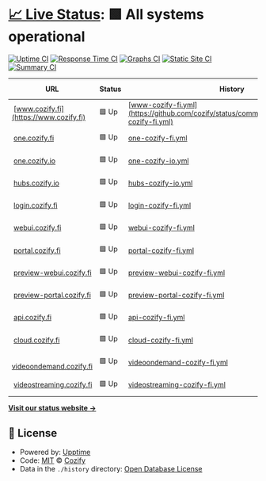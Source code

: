 # [📈 Live Status](https://status.cozify.io): <!--live status--> **🟩 All systems operational**

[![Uptime CI](https://github.com/cozify/status/workflows/Uptime%20CI/badge.svg)](https://github.com/cozify/status/actions?query=workflow%3A%22Uptime+CI%22)
[![Response Time CI](https://github.com/cozify/status/workflows/Response%20Time%20CI/badge.svg)](https://github.com/cozify/status/actions?query=workflow%3A%22Response+Time+CI%22)
[![Graphs CI](https://github.com/cozify/status/workflows/Graphs%20CI/badge.svg)](https://github.com/cozify/status/actions?query=workflow%3A%22Graphs+CI%22)
[![Static Site CI](https://github.com/cozify/status/workflows/Static%20Site%20CI/badge.svg)](https://github.com/cozify/status/actions?query=workflow%3A%22Static+Site+CI%22)
[![Summary CI](https://github.com/cozify/status/workflows/Summary%20CI/badge.svg)](https://github.com/cozify/status/actions?query=workflow%3A%22Summary+CI%22)

<!--start: status pages-->
<!-- This summary is generated by Upptime (https://github.com/upptime/upptime) -->
<!-- Do not edit this manually, your changes will be overwritten -->
<!-- prettier-ignore -->
| URL | Status | History | Response Time | Uptime |
| --- | ------ | ------- | ------------- | ------ |
| <img alt="" src="https://icons.duckduckgo.com/ip3/www.cozify.fi.ico" height="13"> [www.cozify.fi](https://www.cozify.fi) | 🟩 Up | [www-cozify-fi.yml](https://github.com/cozify/status/commits/HEAD/history/www-cozify-fi.yml) | <details><summary><img alt="Response time graph" src="./graphs/www-cozify-fi/response-time-week.png" height="20"> 532ms</summary><br><a href="https://status.cozify.io/history/www-cozify-fi"><img alt="Response time 463" src="https://img.shields.io/endpoint?url=https%3A%2F%2Fraw.githubusercontent.com%2Fcozify%2Fstatus%2FHEAD%2Fapi%2Fwww-cozify-fi%2Fresponse-time.json"></a><br><a href="https://status.cozify.io/history/www-cozify-fi"><img alt="24-hour response time 535" src="https://img.shields.io/endpoint?url=https%3A%2F%2Fraw.githubusercontent.com%2Fcozify%2Fstatus%2FHEAD%2Fapi%2Fwww-cozify-fi%2Fresponse-time-day.json"></a><br><a href="https://status.cozify.io/history/www-cozify-fi"><img alt="7-day response time 532" src="https://img.shields.io/endpoint?url=https%3A%2F%2Fraw.githubusercontent.com%2Fcozify%2Fstatus%2FHEAD%2Fapi%2Fwww-cozify-fi%2Fresponse-time-week.json"></a><br><a href="https://status.cozify.io/history/www-cozify-fi"><img alt="30-day response time 409" src="https://img.shields.io/endpoint?url=https%3A%2F%2Fraw.githubusercontent.com%2Fcozify%2Fstatus%2FHEAD%2Fapi%2Fwww-cozify-fi%2Fresponse-time-month.json"></a><br><a href="https://status.cozify.io/history/www-cozify-fi"><img alt="1-year response time 463" src="https://img.shields.io/endpoint?url=https%3A%2F%2Fraw.githubusercontent.com%2Fcozify%2Fstatus%2FHEAD%2Fapi%2Fwww-cozify-fi%2Fresponse-time-year.json"></a></details> | <details><summary><a href="https://status.cozify.io/history/www-cozify-fi">100.00%</a></summary><a href="https://status.cozify.io/history/www-cozify-fi"><img alt="All-time uptime 100.00%" src="https://img.shields.io/endpoint?url=https%3A%2F%2Fraw.githubusercontent.com%2Fcozify%2Fstatus%2FHEAD%2Fapi%2Fwww-cozify-fi%2Fuptime.json"></a><br><a href="https://status.cozify.io/history/www-cozify-fi"><img alt="24-hour uptime 100.00%" src="https://img.shields.io/endpoint?url=https%3A%2F%2Fraw.githubusercontent.com%2Fcozify%2Fstatus%2FHEAD%2Fapi%2Fwww-cozify-fi%2Fuptime-day.json"></a><br><a href="https://status.cozify.io/history/www-cozify-fi"><img alt="7-day uptime 100.00%" src="https://img.shields.io/endpoint?url=https%3A%2F%2Fraw.githubusercontent.com%2Fcozify%2Fstatus%2FHEAD%2Fapi%2Fwww-cozify-fi%2Fuptime-week.json"></a><br><a href="https://status.cozify.io/history/www-cozify-fi"><img alt="30-day uptime 100.00%" src="https://img.shields.io/endpoint?url=https%3A%2F%2Fraw.githubusercontent.com%2Fcozify%2Fstatus%2FHEAD%2Fapi%2Fwww-cozify-fi%2Fuptime-month.json"></a><br><a href="https://status.cozify.io/history/www-cozify-fi"><img alt="1-year uptime 100.00%" src="https://img.shields.io/endpoint?url=https%3A%2F%2Fraw.githubusercontent.com%2Fcozify%2Fstatus%2FHEAD%2Fapi%2Fwww-cozify-fi%2Fuptime-year.json"></a></details>
| <img alt="" src="https://status.cozify.io/favicon.svg" height="13"> [one.cozify.fi](https://one.cozify.fi/_/health) | 🟩 Up | [one-cozify-fi.yml](https://github.com/cozify/status/commits/HEAD/history/one-cozify-fi.yml) | <details><summary><img alt="Response time graph" src="./graphs/one-cozify-fi/response-time-week.png" height="20"> 807ms</summary><br><a href="https://status.cozify.io/history/one-cozify-fi"><img alt="Response time 814" src="https://img.shields.io/endpoint?url=https%3A%2F%2Fraw.githubusercontent.com%2Fcozify%2Fstatus%2FHEAD%2Fapi%2Fone-cozify-fi%2Fresponse-time.json"></a><br><a href="https://status.cozify.io/history/one-cozify-fi"><img alt="24-hour response time 764" src="https://img.shields.io/endpoint?url=https%3A%2F%2Fraw.githubusercontent.com%2Fcozify%2Fstatus%2FHEAD%2Fapi%2Fone-cozify-fi%2Fresponse-time-day.json"></a><br><a href="https://status.cozify.io/history/one-cozify-fi"><img alt="7-day response time 807" src="https://img.shields.io/endpoint?url=https%3A%2F%2Fraw.githubusercontent.com%2Fcozify%2Fstatus%2FHEAD%2Fapi%2Fone-cozify-fi%2Fresponse-time-week.json"></a><br><a href="https://status.cozify.io/history/one-cozify-fi"><img alt="30-day response time 786" src="https://img.shields.io/endpoint?url=https%3A%2F%2Fraw.githubusercontent.com%2Fcozify%2Fstatus%2FHEAD%2Fapi%2Fone-cozify-fi%2Fresponse-time-month.json"></a><br><a href="https://status.cozify.io/history/one-cozify-fi"><img alt="1-year response time 814" src="https://img.shields.io/endpoint?url=https%3A%2F%2Fraw.githubusercontent.com%2Fcozify%2Fstatus%2FHEAD%2Fapi%2Fone-cozify-fi%2Fresponse-time-year.json"></a></details> | <details><summary><a href="https://status.cozify.io/history/one-cozify-fi">100.00%</a></summary><a href="https://status.cozify.io/history/one-cozify-fi"><img alt="All-time uptime 99.99%" src="https://img.shields.io/endpoint?url=https%3A%2F%2Fraw.githubusercontent.com%2Fcozify%2Fstatus%2FHEAD%2Fapi%2Fone-cozify-fi%2Fuptime.json"></a><br><a href="https://status.cozify.io/history/one-cozify-fi"><img alt="24-hour uptime 100.00%" src="https://img.shields.io/endpoint?url=https%3A%2F%2Fraw.githubusercontent.com%2Fcozify%2Fstatus%2FHEAD%2Fapi%2Fone-cozify-fi%2Fuptime-day.json"></a><br><a href="https://status.cozify.io/history/one-cozify-fi"><img alt="7-day uptime 100.00%" src="https://img.shields.io/endpoint?url=https%3A%2F%2Fraw.githubusercontent.com%2Fcozify%2Fstatus%2FHEAD%2Fapi%2Fone-cozify-fi%2Fuptime-week.json"></a><br><a href="https://status.cozify.io/history/one-cozify-fi"><img alt="30-day uptime 100.00%" src="https://img.shields.io/endpoint?url=https%3A%2F%2Fraw.githubusercontent.com%2Fcozify%2Fstatus%2FHEAD%2Fapi%2Fone-cozify-fi%2Fuptime-month.json"></a><br><a href="https://status.cozify.io/history/one-cozify-fi"><img alt="1-year uptime 99.99%" src="https://img.shields.io/endpoint?url=https%3A%2F%2Fraw.githubusercontent.com%2Fcozify%2Fstatus%2FHEAD%2Fapi%2Fone-cozify-fi%2Fuptime-year.json"></a></details>
| <img alt="" src="https://status.cozify.io/favicon.svg" height="13"> [one.cozify.io](https://one.cozify.io/_/health) | 🟩 Up | [one-cozify-io.yml](https://github.com/cozify/status/commits/HEAD/history/one-cozify-io.yml) | <details><summary><img alt="Response time graph" src="./graphs/one-cozify-io/response-time-week.png" height="20"> 633ms</summary><br><a href="https://status.cozify.io/history/one-cozify-io"><img alt="Response time 527" src="https://img.shields.io/endpoint?url=https%3A%2F%2Fraw.githubusercontent.com%2Fcozify%2Fstatus%2FHEAD%2Fapi%2Fone-cozify-io%2Fresponse-time.json"></a><br><a href="https://status.cozify.io/history/one-cozify-io"><img alt="24-hour response time 679" src="https://img.shields.io/endpoint?url=https%3A%2F%2Fraw.githubusercontent.com%2Fcozify%2Fstatus%2FHEAD%2Fapi%2Fone-cozify-io%2Fresponse-time-day.json"></a><br><a href="https://status.cozify.io/history/one-cozify-io"><img alt="7-day response time 633" src="https://img.shields.io/endpoint?url=https%3A%2F%2Fraw.githubusercontent.com%2Fcozify%2Fstatus%2FHEAD%2Fapi%2Fone-cozify-io%2Fresponse-time-week.json"></a><br><a href="https://status.cozify.io/history/one-cozify-io"><img alt="30-day response time 598" src="https://img.shields.io/endpoint?url=https%3A%2F%2Fraw.githubusercontent.com%2Fcozify%2Fstatus%2FHEAD%2Fapi%2Fone-cozify-io%2Fresponse-time-month.json"></a><br><a href="https://status.cozify.io/history/one-cozify-io"><img alt="1-year response time 527" src="https://img.shields.io/endpoint?url=https%3A%2F%2Fraw.githubusercontent.com%2Fcozify%2Fstatus%2FHEAD%2Fapi%2Fone-cozify-io%2Fresponse-time-year.json"></a></details> | <details><summary><a href="https://status.cozify.io/history/one-cozify-io">100.00%</a></summary><a href="https://status.cozify.io/history/one-cozify-io"><img alt="All-time uptime 100.00%" src="https://img.shields.io/endpoint?url=https%3A%2F%2Fraw.githubusercontent.com%2Fcozify%2Fstatus%2FHEAD%2Fapi%2Fone-cozify-io%2Fuptime.json"></a><br><a href="https://status.cozify.io/history/one-cozify-io"><img alt="24-hour uptime 100.00%" src="https://img.shields.io/endpoint?url=https%3A%2F%2Fraw.githubusercontent.com%2Fcozify%2Fstatus%2FHEAD%2Fapi%2Fone-cozify-io%2Fuptime-day.json"></a><br><a href="https://status.cozify.io/history/one-cozify-io"><img alt="7-day uptime 100.00%" src="https://img.shields.io/endpoint?url=https%3A%2F%2Fraw.githubusercontent.com%2Fcozify%2Fstatus%2FHEAD%2Fapi%2Fone-cozify-io%2Fuptime-week.json"></a><br><a href="https://status.cozify.io/history/one-cozify-io"><img alt="30-day uptime 100.00%" src="https://img.shields.io/endpoint?url=https%3A%2F%2Fraw.githubusercontent.com%2Fcozify%2Fstatus%2FHEAD%2Fapi%2Fone-cozify-io%2Fuptime-month.json"></a><br><a href="https://status.cozify.io/history/one-cozify-io"><img alt="1-year uptime 100.00%" src="https://img.shields.io/endpoint?url=https%3A%2F%2Fraw.githubusercontent.com%2Fcozify%2Fstatus%2FHEAD%2Fapi%2Fone-cozify-io%2Fuptime-year.json"></a></details>
| <img alt="" src="https://status.cozify.io/favicon.svg" height="13"> [hubs.cozify.io](https://hubs.cozify.io/_/health) | 🟩 Up | [hubs-cozify-io.yml](https://github.com/cozify/status/commits/HEAD/history/hubs-cozify-io.yml) | <details><summary><img alt="Response time graph" src="./graphs/hubs-cozify-io/response-time-week.png" height="20"> 534ms</summary><br><a href="https://status.cozify.io/history/hubs-cozify-io"><img alt="Response time 502" src="https://img.shields.io/endpoint?url=https%3A%2F%2Fraw.githubusercontent.com%2Fcozify%2Fstatus%2FHEAD%2Fapi%2Fhubs-cozify-io%2Fresponse-time.json"></a><br><a href="https://status.cozify.io/history/hubs-cozify-io"><img alt="24-hour response time 531" src="https://img.shields.io/endpoint?url=https%3A%2F%2Fraw.githubusercontent.com%2Fcozify%2Fstatus%2FHEAD%2Fapi%2Fhubs-cozify-io%2Fresponse-time-day.json"></a><br><a href="https://status.cozify.io/history/hubs-cozify-io"><img alt="7-day response time 534" src="https://img.shields.io/endpoint?url=https%3A%2F%2Fraw.githubusercontent.com%2Fcozify%2Fstatus%2FHEAD%2Fapi%2Fhubs-cozify-io%2Fresponse-time-week.json"></a><br><a href="https://status.cozify.io/history/hubs-cozify-io"><img alt="30-day response time 549" src="https://img.shields.io/endpoint?url=https%3A%2F%2Fraw.githubusercontent.com%2Fcozify%2Fstatus%2FHEAD%2Fapi%2Fhubs-cozify-io%2Fresponse-time-month.json"></a><br><a href="https://status.cozify.io/history/hubs-cozify-io"><img alt="1-year response time 502" src="https://img.shields.io/endpoint?url=https%3A%2F%2Fraw.githubusercontent.com%2Fcozify%2Fstatus%2FHEAD%2Fapi%2Fhubs-cozify-io%2Fresponse-time-year.json"></a></details> | <details><summary><a href="https://status.cozify.io/history/hubs-cozify-io">100.00%</a></summary><a href="https://status.cozify.io/history/hubs-cozify-io"><img alt="All-time uptime 100.00%" src="https://img.shields.io/endpoint?url=https%3A%2F%2Fraw.githubusercontent.com%2Fcozify%2Fstatus%2FHEAD%2Fapi%2Fhubs-cozify-io%2Fuptime.json"></a><br><a href="https://status.cozify.io/history/hubs-cozify-io"><img alt="24-hour uptime 100.00%" src="https://img.shields.io/endpoint?url=https%3A%2F%2Fraw.githubusercontent.com%2Fcozify%2Fstatus%2FHEAD%2Fapi%2Fhubs-cozify-io%2Fuptime-day.json"></a><br><a href="https://status.cozify.io/history/hubs-cozify-io"><img alt="7-day uptime 100.00%" src="https://img.shields.io/endpoint?url=https%3A%2F%2Fraw.githubusercontent.com%2Fcozify%2Fstatus%2FHEAD%2Fapi%2Fhubs-cozify-io%2Fuptime-week.json"></a><br><a href="https://status.cozify.io/history/hubs-cozify-io"><img alt="30-day uptime 100.00%" src="https://img.shields.io/endpoint?url=https%3A%2F%2Fraw.githubusercontent.com%2Fcozify%2Fstatus%2FHEAD%2Fapi%2Fhubs-cozify-io%2Fuptime-month.json"></a><br><a href="https://status.cozify.io/history/hubs-cozify-io"><img alt="1-year uptime 100.00%" src="https://img.shields.io/endpoint?url=https%3A%2F%2Fraw.githubusercontent.com%2Fcozify%2Fstatus%2FHEAD%2Fapi%2Fhubs-cozify-io%2Fuptime-year.json"></a></details>
| <img alt="" src="https://icons.duckduckgo.com/ip3/login.cozify.fi.ico" height="13"> [login.cozify.fi](https://login.cozify.fi) | 🟩 Up | [login-cozify-fi.yml](https://github.com/cozify/status/commits/HEAD/history/login-cozify-fi.yml) | <details><summary><img alt="Response time graph" src="./graphs/login-cozify-fi/response-time-week.png" height="20"> 646ms</summary><br><a href="https://status.cozify.io/history/login-cozify-fi"><img alt="Response time 536" src="https://img.shields.io/endpoint?url=https%3A%2F%2Fraw.githubusercontent.com%2Fcozify%2Fstatus%2FHEAD%2Fapi%2Flogin-cozify-fi%2Fresponse-time.json"></a><br><a href="https://status.cozify.io/history/login-cozify-fi"><img alt="24-hour response time 709" src="https://img.shields.io/endpoint?url=https%3A%2F%2Fraw.githubusercontent.com%2Fcozify%2Fstatus%2FHEAD%2Fapi%2Flogin-cozify-fi%2Fresponse-time-day.json"></a><br><a href="https://status.cozify.io/history/login-cozify-fi"><img alt="7-day response time 646" src="https://img.shields.io/endpoint?url=https%3A%2F%2Fraw.githubusercontent.com%2Fcozify%2Fstatus%2FHEAD%2Fapi%2Flogin-cozify-fi%2Fresponse-time-week.json"></a><br><a href="https://status.cozify.io/history/login-cozify-fi"><img alt="30-day response time 580" src="https://img.shields.io/endpoint?url=https%3A%2F%2Fraw.githubusercontent.com%2Fcozify%2Fstatus%2FHEAD%2Fapi%2Flogin-cozify-fi%2Fresponse-time-month.json"></a><br><a href="https://status.cozify.io/history/login-cozify-fi"><img alt="1-year response time 536" src="https://img.shields.io/endpoint?url=https%3A%2F%2Fraw.githubusercontent.com%2Fcozify%2Fstatus%2FHEAD%2Fapi%2Flogin-cozify-fi%2Fresponse-time-year.json"></a></details> | <details><summary><a href="https://status.cozify.io/history/login-cozify-fi">100.00%</a></summary><a href="https://status.cozify.io/history/login-cozify-fi"><img alt="All-time uptime 100.00%" src="https://img.shields.io/endpoint?url=https%3A%2F%2Fraw.githubusercontent.com%2Fcozify%2Fstatus%2FHEAD%2Fapi%2Flogin-cozify-fi%2Fuptime.json"></a><br><a href="https://status.cozify.io/history/login-cozify-fi"><img alt="24-hour uptime 100.00%" src="https://img.shields.io/endpoint?url=https%3A%2F%2Fraw.githubusercontent.com%2Fcozify%2Fstatus%2FHEAD%2Fapi%2Flogin-cozify-fi%2Fuptime-day.json"></a><br><a href="https://status.cozify.io/history/login-cozify-fi"><img alt="7-day uptime 100.00%" src="https://img.shields.io/endpoint?url=https%3A%2F%2Fraw.githubusercontent.com%2Fcozify%2Fstatus%2FHEAD%2Fapi%2Flogin-cozify-fi%2Fuptime-week.json"></a><br><a href="https://status.cozify.io/history/login-cozify-fi"><img alt="30-day uptime 100.00%" src="https://img.shields.io/endpoint?url=https%3A%2F%2Fraw.githubusercontent.com%2Fcozify%2Fstatus%2FHEAD%2Fapi%2Flogin-cozify-fi%2Fuptime-month.json"></a><br><a href="https://status.cozify.io/history/login-cozify-fi"><img alt="1-year uptime 100.00%" src="https://img.shields.io/endpoint?url=https%3A%2F%2Fraw.githubusercontent.com%2Fcozify%2Fstatus%2FHEAD%2Fapi%2Flogin-cozify-fi%2Fuptime-year.json"></a></details>
| <img alt="" src="https://icons.duckduckgo.com/ip3/webui.cozify.fi.ico" height="13"> [webui.cozify.fi](https://webui.cozify.fi) | 🟩 Up | [webui-cozify-fi.yml](https://github.com/cozify/status/commits/HEAD/history/webui-cozify-fi.yml) | <details><summary><img alt="Response time graph" src="./graphs/webui-cozify-fi/response-time-week.png" height="20"> 241ms</summary><br><a href="https://status.cozify.io/history/webui-cozify-fi"><img alt="Response time 219" src="https://img.shields.io/endpoint?url=https%3A%2F%2Fraw.githubusercontent.com%2Fcozify%2Fstatus%2FHEAD%2Fapi%2Fwebui-cozify-fi%2Fresponse-time.json"></a><br><a href="https://status.cozify.io/history/webui-cozify-fi"><img alt="24-hour response time 93" src="https://img.shields.io/endpoint?url=https%3A%2F%2Fraw.githubusercontent.com%2Fcozify%2Fstatus%2FHEAD%2Fapi%2Fwebui-cozify-fi%2Fresponse-time-day.json"></a><br><a href="https://status.cozify.io/history/webui-cozify-fi"><img alt="7-day response time 241" src="https://img.shields.io/endpoint?url=https%3A%2F%2Fraw.githubusercontent.com%2Fcozify%2Fstatus%2FHEAD%2Fapi%2Fwebui-cozify-fi%2Fresponse-time-week.json"></a><br><a href="https://status.cozify.io/history/webui-cozify-fi"><img alt="30-day response time 226" src="https://img.shields.io/endpoint?url=https%3A%2F%2Fraw.githubusercontent.com%2Fcozify%2Fstatus%2FHEAD%2Fapi%2Fwebui-cozify-fi%2Fresponse-time-month.json"></a><br><a href="https://status.cozify.io/history/webui-cozify-fi"><img alt="1-year response time 219" src="https://img.shields.io/endpoint?url=https%3A%2F%2Fraw.githubusercontent.com%2Fcozify%2Fstatus%2FHEAD%2Fapi%2Fwebui-cozify-fi%2Fresponse-time-year.json"></a></details> | <details><summary><a href="https://status.cozify.io/history/webui-cozify-fi">100.00%</a></summary><a href="https://status.cozify.io/history/webui-cozify-fi"><img alt="All-time uptime 100.00%" src="https://img.shields.io/endpoint?url=https%3A%2F%2Fraw.githubusercontent.com%2Fcozify%2Fstatus%2FHEAD%2Fapi%2Fwebui-cozify-fi%2Fuptime.json"></a><br><a href="https://status.cozify.io/history/webui-cozify-fi"><img alt="24-hour uptime 100.00%" src="https://img.shields.io/endpoint?url=https%3A%2F%2Fraw.githubusercontent.com%2Fcozify%2Fstatus%2FHEAD%2Fapi%2Fwebui-cozify-fi%2Fuptime-day.json"></a><br><a href="https://status.cozify.io/history/webui-cozify-fi"><img alt="7-day uptime 100.00%" src="https://img.shields.io/endpoint?url=https%3A%2F%2Fraw.githubusercontent.com%2Fcozify%2Fstatus%2FHEAD%2Fapi%2Fwebui-cozify-fi%2Fuptime-week.json"></a><br><a href="https://status.cozify.io/history/webui-cozify-fi"><img alt="30-day uptime 100.00%" src="https://img.shields.io/endpoint?url=https%3A%2F%2Fraw.githubusercontent.com%2Fcozify%2Fstatus%2FHEAD%2Fapi%2Fwebui-cozify-fi%2Fuptime-month.json"></a><br><a href="https://status.cozify.io/history/webui-cozify-fi"><img alt="1-year uptime 100.00%" src="https://img.shields.io/endpoint?url=https%3A%2F%2Fraw.githubusercontent.com%2Fcozify%2Fstatus%2FHEAD%2Fapi%2Fwebui-cozify-fi%2Fuptime-year.json"></a></details>
| <img alt="" src="https://icons.duckduckgo.com/ip3/portal.cozify.fi.ico" height="13"> [portal.cozify.fi](https://portal.cozify.fi) | 🟩 Up | [portal-cozify-fi.yml](https://github.com/cozify/status/commits/HEAD/history/portal-cozify-fi.yml) | <details><summary><img alt="Response time graph" src="./graphs/portal-cozify-fi/response-time-week.png" height="20"> 315ms</summary><br><a href="https://status.cozify.io/history/portal-cozify-fi"><img alt="Response time 214" src="https://img.shields.io/endpoint?url=https%3A%2F%2Fraw.githubusercontent.com%2Fcozify%2Fstatus%2FHEAD%2Fapi%2Fportal-cozify-fi%2Fresponse-time.json"></a><br><a href="https://status.cozify.io/history/portal-cozify-fi"><img alt="24-hour response time 88" src="https://img.shields.io/endpoint?url=https%3A%2F%2Fraw.githubusercontent.com%2Fcozify%2Fstatus%2FHEAD%2Fapi%2Fportal-cozify-fi%2Fresponse-time-day.json"></a><br><a href="https://status.cozify.io/history/portal-cozify-fi"><img alt="7-day response time 315" src="https://img.shields.io/endpoint?url=https%3A%2F%2Fraw.githubusercontent.com%2Fcozify%2Fstatus%2FHEAD%2Fapi%2Fportal-cozify-fi%2Fresponse-time-week.json"></a><br><a href="https://status.cozify.io/history/portal-cozify-fi"><img alt="30-day response time 238" src="https://img.shields.io/endpoint?url=https%3A%2F%2Fraw.githubusercontent.com%2Fcozify%2Fstatus%2FHEAD%2Fapi%2Fportal-cozify-fi%2Fresponse-time-month.json"></a><br><a href="https://status.cozify.io/history/portal-cozify-fi"><img alt="1-year response time 214" src="https://img.shields.io/endpoint?url=https%3A%2F%2Fraw.githubusercontent.com%2Fcozify%2Fstatus%2FHEAD%2Fapi%2Fportal-cozify-fi%2Fresponse-time-year.json"></a></details> | <details><summary><a href="https://status.cozify.io/history/portal-cozify-fi">100.00%</a></summary><a href="https://status.cozify.io/history/portal-cozify-fi"><img alt="All-time uptime 100.00%" src="https://img.shields.io/endpoint?url=https%3A%2F%2Fraw.githubusercontent.com%2Fcozify%2Fstatus%2FHEAD%2Fapi%2Fportal-cozify-fi%2Fuptime.json"></a><br><a href="https://status.cozify.io/history/portal-cozify-fi"><img alt="24-hour uptime 100.00%" src="https://img.shields.io/endpoint?url=https%3A%2F%2Fraw.githubusercontent.com%2Fcozify%2Fstatus%2FHEAD%2Fapi%2Fportal-cozify-fi%2Fuptime-day.json"></a><br><a href="https://status.cozify.io/history/portal-cozify-fi"><img alt="7-day uptime 100.00%" src="https://img.shields.io/endpoint?url=https%3A%2F%2Fraw.githubusercontent.com%2Fcozify%2Fstatus%2FHEAD%2Fapi%2Fportal-cozify-fi%2Fuptime-week.json"></a><br><a href="https://status.cozify.io/history/portal-cozify-fi"><img alt="30-day uptime 100.00%" src="https://img.shields.io/endpoint?url=https%3A%2F%2Fraw.githubusercontent.com%2Fcozify%2Fstatus%2FHEAD%2Fapi%2Fportal-cozify-fi%2Fuptime-month.json"></a><br><a href="https://status.cozify.io/history/portal-cozify-fi"><img alt="1-year uptime 100.00%" src="https://img.shields.io/endpoint?url=https%3A%2F%2Fraw.githubusercontent.com%2Fcozify%2Fstatus%2FHEAD%2Fapi%2Fportal-cozify-fi%2Fuptime-year.json"></a></details>
| <img alt="" src="https://icons.duckduckgo.com/ip3/preview-webui.cozify.fi.ico" height="13"> [preview-webui.cozify.fi](https://preview-webui.cozify.fi) | 🟩 Up | [preview-webui-cozify-fi.yml](https://github.com/cozify/status/commits/HEAD/history/preview-webui-cozify-fi.yml) | <details><summary><img alt="Response time graph" src="./graphs/preview-webui-cozify-fi/response-time-week.png" height="20"> 329ms</summary><br><a href="https://status.cozify.io/history/preview-webui-cozify-fi"><img alt="Response time 228" src="https://img.shields.io/endpoint?url=https%3A%2F%2Fraw.githubusercontent.com%2Fcozify%2Fstatus%2FHEAD%2Fapi%2Fpreview-webui-cozify-fi%2Fresponse-time.json"></a><br><a href="https://status.cozify.io/history/preview-webui-cozify-fi"><img alt="24-hour response time 237" src="https://img.shields.io/endpoint?url=https%3A%2F%2Fraw.githubusercontent.com%2Fcozify%2Fstatus%2FHEAD%2Fapi%2Fpreview-webui-cozify-fi%2Fresponse-time-day.json"></a><br><a href="https://status.cozify.io/history/preview-webui-cozify-fi"><img alt="7-day response time 329" src="https://img.shields.io/endpoint?url=https%3A%2F%2Fraw.githubusercontent.com%2Fcozify%2Fstatus%2FHEAD%2Fapi%2Fpreview-webui-cozify-fi%2Fresponse-time-week.json"></a><br><a href="https://status.cozify.io/history/preview-webui-cozify-fi"><img alt="30-day response time 244" src="https://img.shields.io/endpoint?url=https%3A%2F%2Fraw.githubusercontent.com%2Fcozify%2Fstatus%2FHEAD%2Fapi%2Fpreview-webui-cozify-fi%2Fresponse-time-month.json"></a><br><a href="https://status.cozify.io/history/preview-webui-cozify-fi"><img alt="1-year response time 228" src="https://img.shields.io/endpoint?url=https%3A%2F%2Fraw.githubusercontent.com%2Fcozify%2Fstatus%2FHEAD%2Fapi%2Fpreview-webui-cozify-fi%2Fresponse-time-year.json"></a></details> | <details><summary><a href="https://status.cozify.io/history/preview-webui-cozify-fi">100.00%</a></summary><a href="https://status.cozify.io/history/preview-webui-cozify-fi"><img alt="All-time uptime 100.00%" src="https://img.shields.io/endpoint?url=https%3A%2F%2Fraw.githubusercontent.com%2Fcozify%2Fstatus%2FHEAD%2Fapi%2Fpreview-webui-cozify-fi%2Fuptime.json"></a><br><a href="https://status.cozify.io/history/preview-webui-cozify-fi"><img alt="24-hour uptime 100.00%" src="https://img.shields.io/endpoint?url=https%3A%2F%2Fraw.githubusercontent.com%2Fcozify%2Fstatus%2FHEAD%2Fapi%2Fpreview-webui-cozify-fi%2Fuptime-day.json"></a><br><a href="https://status.cozify.io/history/preview-webui-cozify-fi"><img alt="7-day uptime 100.00%" src="https://img.shields.io/endpoint?url=https%3A%2F%2Fraw.githubusercontent.com%2Fcozify%2Fstatus%2FHEAD%2Fapi%2Fpreview-webui-cozify-fi%2Fuptime-week.json"></a><br><a href="https://status.cozify.io/history/preview-webui-cozify-fi"><img alt="30-day uptime 100.00%" src="https://img.shields.io/endpoint?url=https%3A%2F%2Fraw.githubusercontent.com%2Fcozify%2Fstatus%2FHEAD%2Fapi%2Fpreview-webui-cozify-fi%2Fuptime-month.json"></a><br><a href="https://status.cozify.io/history/preview-webui-cozify-fi"><img alt="1-year uptime 100.00%" src="https://img.shields.io/endpoint?url=https%3A%2F%2Fraw.githubusercontent.com%2Fcozify%2Fstatus%2FHEAD%2Fapi%2Fpreview-webui-cozify-fi%2Fuptime-year.json"></a></details>
| <img alt="" src="https://icons.duckduckgo.com/ip3/preview-portal.cozify.fi.ico" height="13"> [preview-portal.cozify.fi](https://preview-portal.cozify.fi) | 🟩 Up | [preview-portal-cozify-fi.yml](https://github.com/cozify/status/commits/HEAD/history/preview-portal-cozify-fi.yml) | <details><summary><img alt="Response time graph" src="./graphs/preview-portal-cozify-fi/response-time-week.png" height="20"> 360ms</summary><br><a href="https://status.cozify.io/history/preview-portal-cozify-fi"><img alt="Response time 225" src="https://img.shields.io/endpoint?url=https%3A%2F%2Fraw.githubusercontent.com%2Fcozify%2Fstatus%2FHEAD%2Fapi%2Fpreview-portal-cozify-fi%2Fresponse-time.json"></a><br><a href="https://status.cozify.io/history/preview-portal-cozify-fi"><img alt="24-hour response time 507" src="https://img.shields.io/endpoint?url=https%3A%2F%2Fraw.githubusercontent.com%2Fcozify%2Fstatus%2FHEAD%2Fapi%2Fpreview-portal-cozify-fi%2Fresponse-time-day.json"></a><br><a href="https://status.cozify.io/history/preview-portal-cozify-fi"><img alt="7-day response time 360" src="https://img.shields.io/endpoint?url=https%3A%2F%2Fraw.githubusercontent.com%2Fcozify%2Fstatus%2FHEAD%2Fapi%2Fpreview-portal-cozify-fi%2Fresponse-time-week.json"></a><br><a href="https://status.cozify.io/history/preview-portal-cozify-fi"><img alt="30-day response time 256" src="https://img.shields.io/endpoint?url=https%3A%2F%2Fraw.githubusercontent.com%2Fcozify%2Fstatus%2FHEAD%2Fapi%2Fpreview-portal-cozify-fi%2Fresponse-time-month.json"></a><br><a href="https://status.cozify.io/history/preview-portal-cozify-fi"><img alt="1-year response time 225" src="https://img.shields.io/endpoint?url=https%3A%2F%2Fraw.githubusercontent.com%2Fcozify%2Fstatus%2FHEAD%2Fapi%2Fpreview-portal-cozify-fi%2Fresponse-time-year.json"></a></details> | <details><summary><a href="https://status.cozify.io/history/preview-portal-cozify-fi">100.00%</a></summary><a href="https://status.cozify.io/history/preview-portal-cozify-fi"><img alt="All-time uptime 100.00%" src="https://img.shields.io/endpoint?url=https%3A%2F%2Fraw.githubusercontent.com%2Fcozify%2Fstatus%2FHEAD%2Fapi%2Fpreview-portal-cozify-fi%2Fuptime.json"></a><br><a href="https://status.cozify.io/history/preview-portal-cozify-fi"><img alt="24-hour uptime 100.00%" src="https://img.shields.io/endpoint?url=https%3A%2F%2Fraw.githubusercontent.com%2Fcozify%2Fstatus%2FHEAD%2Fapi%2Fpreview-portal-cozify-fi%2Fuptime-day.json"></a><br><a href="https://status.cozify.io/history/preview-portal-cozify-fi"><img alt="7-day uptime 100.00%" src="https://img.shields.io/endpoint?url=https%3A%2F%2Fraw.githubusercontent.com%2Fcozify%2Fstatus%2FHEAD%2Fapi%2Fpreview-portal-cozify-fi%2Fuptime-week.json"></a><br><a href="https://status.cozify.io/history/preview-portal-cozify-fi"><img alt="30-day uptime 100.00%" src="https://img.shields.io/endpoint?url=https%3A%2F%2Fraw.githubusercontent.com%2Fcozify%2Fstatus%2FHEAD%2Fapi%2Fpreview-portal-cozify-fi%2Fuptime-month.json"></a><br><a href="https://status.cozify.io/history/preview-portal-cozify-fi"><img alt="1-year uptime 100.00%" src="https://img.shields.io/endpoint?url=https%3A%2F%2Fraw.githubusercontent.com%2Fcozify%2Fstatus%2FHEAD%2Fapi%2Fpreview-portal-cozify-fi%2Fuptime-year.json"></a></details>
| <img alt="" src="https://status.cozify.io/favicon.svg" height="13"> [api.cozify.fi](https://api.cozify.fi) | 🟩 Up | [api-cozify-fi.yml](https://github.com/cozify/status/commits/HEAD/history/api-cozify-fi.yml) | <details><summary><img alt="Response time graph" src="./graphs/api-cozify-fi/response-time-week.png" height="20"> 550ms</summary><br><a href="https://status.cozify.io/history/api-cozify-fi"><img alt="Response time 512" src="https://img.shields.io/endpoint?url=https%3A%2F%2Fraw.githubusercontent.com%2Fcozify%2Fstatus%2FHEAD%2Fapi%2Fapi-cozify-fi%2Fresponse-time.json"></a><br><a href="https://status.cozify.io/history/api-cozify-fi"><img alt="24-hour response time 476" src="https://img.shields.io/endpoint?url=https%3A%2F%2Fraw.githubusercontent.com%2Fcozify%2Fstatus%2FHEAD%2Fapi%2Fapi-cozify-fi%2Fresponse-time-day.json"></a><br><a href="https://status.cozify.io/history/api-cozify-fi"><img alt="7-day response time 550" src="https://img.shields.io/endpoint?url=https%3A%2F%2Fraw.githubusercontent.com%2Fcozify%2Fstatus%2FHEAD%2Fapi%2Fapi-cozify-fi%2Fresponse-time-week.json"></a><br><a href="https://status.cozify.io/history/api-cozify-fi"><img alt="30-day response time 525" src="https://img.shields.io/endpoint?url=https%3A%2F%2Fraw.githubusercontent.com%2Fcozify%2Fstatus%2FHEAD%2Fapi%2Fapi-cozify-fi%2Fresponse-time-month.json"></a><br><a href="https://status.cozify.io/history/api-cozify-fi"><img alt="1-year response time 512" src="https://img.shields.io/endpoint?url=https%3A%2F%2Fraw.githubusercontent.com%2Fcozify%2Fstatus%2FHEAD%2Fapi%2Fapi-cozify-fi%2Fresponse-time-year.json"></a></details> | <details><summary><a href="https://status.cozify.io/history/api-cozify-fi">100.00%</a></summary><a href="https://status.cozify.io/history/api-cozify-fi"><img alt="All-time uptime 99.99%" src="https://img.shields.io/endpoint?url=https%3A%2F%2Fraw.githubusercontent.com%2Fcozify%2Fstatus%2FHEAD%2Fapi%2Fapi-cozify-fi%2Fuptime.json"></a><br><a href="https://status.cozify.io/history/api-cozify-fi"><img alt="24-hour uptime 100.00%" src="https://img.shields.io/endpoint?url=https%3A%2F%2Fraw.githubusercontent.com%2Fcozify%2Fstatus%2FHEAD%2Fapi%2Fapi-cozify-fi%2Fuptime-day.json"></a><br><a href="https://status.cozify.io/history/api-cozify-fi"><img alt="7-day uptime 100.00%" src="https://img.shields.io/endpoint?url=https%3A%2F%2Fraw.githubusercontent.com%2Fcozify%2Fstatus%2FHEAD%2Fapi%2Fapi-cozify-fi%2Fuptime-week.json"></a><br><a href="https://status.cozify.io/history/api-cozify-fi"><img alt="30-day uptime 100.00%" src="https://img.shields.io/endpoint?url=https%3A%2F%2Fraw.githubusercontent.com%2Fcozify%2Fstatus%2FHEAD%2Fapi%2Fapi-cozify-fi%2Fuptime-month.json"></a><br><a href="https://status.cozify.io/history/api-cozify-fi"><img alt="1-year uptime 99.99%" src="https://img.shields.io/endpoint?url=https%3A%2F%2Fraw.githubusercontent.com%2Fcozify%2Fstatus%2FHEAD%2Fapi%2Fapi-cozify-fi%2Fuptime-year.json"></a></details>
| <img alt="" src="https://status.cozify.io/favicon.svg" height="13"> [cloud.cozify.fi](https://cloud.cozify.fi) | 🟩 Up | [cloud-cozify-fi.yml](https://github.com/cozify/status/commits/HEAD/history/cloud-cozify-fi.yml) | <details><summary><img alt="Response time graph" src="./graphs/cloud-cozify-fi/response-time-week.png" height="20"> 565ms</summary><br><a href="https://status.cozify.io/history/cloud-cozify-fi"><img alt="Response time 523" src="https://img.shields.io/endpoint?url=https%3A%2F%2Fraw.githubusercontent.com%2Fcozify%2Fstatus%2FHEAD%2Fapi%2Fcloud-cozify-fi%2Fresponse-time.json"></a><br><a href="https://status.cozify.io/history/cloud-cozify-fi"><img alt="24-hour response time 440" src="https://img.shields.io/endpoint?url=https%3A%2F%2Fraw.githubusercontent.com%2Fcozify%2Fstatus%2FHEAD%2Fapi%2Fcloud-cozify-fi%2Fresponse-time-day.json"></a><br><a href="https://status.cozify.io/history/cloud-cozify-fi"><img alt="7-day response time 565" src="https://img.shields.io/endpoint?url=https%3A%2F%2Fraw.githubusercontent.com%2Fcozify%2Fstatus%2FHEAD%2Fapi%2Fcloud-cozify-fi%2Fresponse-time-week.json"></a><br><a href="https://status.cozify.io/history/cloud-cozify-fi"><img alt="30-day response time 562" src="https://img.shields.io/endpoint?url=https%3A%2F%2Fraw.githubusercontent.com%2Fcozify%2Fstatus%2FHEAD%2Fapi%2Fcloud-cozify-fi%2Fresponse-time-month.json"></a><br><a href="https://status.cozify.io/history/cloud-cozify-fi"><img alt="1-year response time 523" src="https://img.shields.io/endpoint?url=https%3A%2F%2Fraw.githubusercontent.com%2Fcozify%2Fstatus%2FHEAD%2Fapi%2Fcloud-cozify-fi%2Fresponse-time-year.json"></a></details> | <details><summary><a href="https://status.cozify.io/history/cloud-cozify-fi">100.00%</a></summary><a href="https://status.cozify.io/history/cloud-cozify-fi"><img alt="All-time uptime 99.99%" src="https://img.shields.io/endpoint?url=https%3A%2F%2Fraw.githubusercontent.com%2Fcozify%2Fstatus%2FHEAD%2Fapi%2Fcloud-cozify-fi%2Fuptime.json"></a><br><a href="https://status.cozify.io/history/cloud-cozify-fi"><img alt="24-hour uptime 100.00%" src="https://img.shields.io/endpoint?url=https%3A%2F%2Fraw.githubusercontent.com%2Fcozify%2Fstatus%2FHEAD%2Fapi%2Fcloud-cozify-fi%2Fuptime-day.json"></a><br><a href="https://status.cozify.io/history/cloud-cozify-fi"><img alt="7-day uptime 100.00%" src="https://img.shields.io/endpoint?url=https%3A%2F%2Fraw.githubusercontent.com%2Fcozify%2Fstatus%2FHEAD%2Fapi%2Fcloud-cozify-fi%2Fuptime-week.json"></a><br><a href="https://status.cozify.io/history/cloud-cozify-fi"><img alt="30-day uptime 99.93%" src="https://img.shields.io/endpoint?url=https%3A%2F%2Fraw.githubusercontent.com%2Fcozify%2Fstatus%2FHEAD%2Fapi%2Fcloud-cozify-fi%2Fuptime-month.json"></a><br><a href="https://status.cozify.io/history/cloud-cozify-fi"><img alt="1-year uptime 99.99%" src="https://img.shields.io/endpoint?url=https%3A%2F%2Fraw.githubusercontent.com%2Fcozify%2Fstatus%2FHEAD%2Fapi%2Fcloud-cozify-fi%2Fuptime-year.json"></a></details>
| <img alt="" src="https://status.cozify.io/favicon.svg" height="13"> [videoondemand.cozify.fi](https://videoondemand.cozify.fi) | 🟩 Up | [videoondemand-cozify-fi.yml](https://github.com/cozify/status/commits/HEAD/history/videoondemand-cozify-fi.yml) | <details><summary><img alt="Response time graph" src="./graphs/videoondemand-cozify-fi/response-time-week.png" height="20"> 519ms</summary><br><a href="https://status.cozify.io/history/videoondemand-cozify-fi"><img alt="Response time 464" src="https://img.shields.io/endpoint?url=https%3A%2F%2Fraw.githubusercontent.com%2Fcozify%2Fstatus%2FHEAD%2Fapi%2Fvideoondemand-cozify-fi%2Fresponse-time.json"></a><br><a href="https://status.cozify.io/history/videoondemand-cozify-fi"><img alt="24-hour response time 424" src="https://img.shields.io/endpoint?url=https%3A%2F%2Fraw.githubusercontent.com%2Fcozify%2Fstatus%2FHEAD%2Fapi%2Fvideoondemand-cozify-fi%2Fresponse-time-day.json"></a><br><a href="https://status.cozify.io/history/videoondemand-cozify-fi"><img alt="7-day response time 519" src="https://img.shields.io/endpoint?url=https%3A%2F%2Fraw.githubusercontent.com%2Fcozify%2Fstatus%2FHEAD%2Fapi%2Fvideoondemand-cozify-fi%2Fresponse-time-week.json"></a><br><a href="https://status.cozify.io/history/videoondemand-cozify-fi"><img alt="30-day response time 515" src="https://img.shields.io/endpoint?url=https%3A%2F%2Fraw.githubusercontent.com%2Fcozify%2Fstatus%2FHEAD%2Fapi%2Fvideoondemand-cozify-fi%2Fresponse-time-month.json"></a><br><a href="https://status.cozify.io/history/videoondemand-cozify-fi"><img alt="1-year response time 464" src="https://img.shields.io/endpoint?url=https%3A%2F%2Fraw.githubusercontent.com%2Fcozify%2Fstatus%2FHEAD%2Fapi%2Fvideoondemand-cozify-fi%2Fresponse-time-year.json"></a></details> | <details><summary><a href="https://status.cozify.io/history/videoondemand-cozify-fi">100.00%</a></summary><a href="https://status.cozify.io/history/videoondemand-cozify-fi"><img alt="All-time uptime 100.00%" src="https://img.shields.io/endpoint?url=https%3A%2F%2Fraw.githubusercontent.com%2Fcozify%2Fstatus%2FHEAD%2Fapi%2Fvideoondemand-cozify-fi%2Fuptime.json"></a><br><a href="https://status.cozify.io/history/videoondemand-cozify-fi"><img alt="24-hour uptime 100.00%" src="https://img.shields.io/endpoint?url=https%3A%2F%2Fraw.githubusercontent.com%2Fcozify%2Fstatus%2FHEAD%2Fapi%2Fvideoondemand-cozify-fi%2Fuptime-day.json"></a><br><a href="https://status.cozify.io/history/videoondemand-cozify-fi"><img alt="7-day uptime 100.00%" src="https://img.shields.io/endpoint?url=https%3A%2F%2Fraw.githubusercontent.com%2Fcozify%2Fstatus%2FHEAD%2Fapi%2Fvideoondemand-cozify-fi%2Fuptime-week.json"></a><br><a href="https://status.cozify.io/history/videoondemand-cozify-fi"><img alt="30-day uptime 100.00%" src="https://img.shields.io/endpoint?url=https%3A%2F%2Fraw.githubusercontent.com%2Fcozify%2Fstatus%2FHEAD%2Fapi%2Fvideoondemand-cozify-fi%2Fuptime-month.json"></a><br><a href="https://status.cozify.io/history/videoondemand-cozify-fi"><img alt="1-year uptime 100.00%" src="https://img.shields.io/endpoint?url=https%3A%2F%2Fraw.githubusercontent.com%2Fcozify%2Fstatus%2FHEAD%2Fapi%2Fvideoondemand-cozify-fi%2Fuptime-year.json"></a></details>
| <img alt="" src="https://status.cozify.io/favicon.svg" height="13"> [videostreaming.cozify.fi](https://videostreaming.cozify.fi) | 🟩 Up | [videostreaming-cozify-fi.yml](https://github.com/cozify/status/commits/HEAD/history/videostreaming-cozify-fi.yml) | <details><summary><img alt="Response time graph" src="./graphs/videostreaming-cozify-fi/response-time-week.png" height="20"> 475ms</summary><br><a href="https://status.cozify.io/history/videostreaming-cozify-fi"><img alt="Response time 453" src="https://img.shields.io/endpoint?url=https%3A%2F%2Fraw.githubusercontent.com%2Fcozify%2Fstatus%2FHEAD%2Fapi%2Fvideostreaming-cozify-fi%2Fresponse-time.json"></a><br><a href="https://status.cozify.io/history/videostreaming-cozify-fi"><img alt="24-hour response time 417" src="https://img.shields.io/endpoint?url=https%3A%2F%2Fraw.githubusercontent.com%2Fcozify%2Fstatus%2FHEAD%2Fapi%2Fvideostreaming-cozify-fi%2Fresponse-time-day.json"></a><br><a href="https://status.cozify.io/history/videostreaming-cozify-fi"><img alt="7-day response time 475" src="https://img.shields.io/endpoint?url=https%3A%2F%2Fraw.githubusercontent.com%2Fcozify%2Fstatus%2FHEAD%2Fapi%2Fvideostreaming-cozify-fi%2Fresponse-time-week.json"></a><br><a href="https://status.cozify.io/history/videostreaming-cozify-fi"><img alt="30-day response time 495" src="https://img.shields.io/endpoint?url=https%3A%2F%2Fraw.githubusercontent.com%2Fcozify%2Fstatus%2FHEAD%2Fapi%2Fvideostreaming-cozify-fi%2Fresponse-time-month.json"></a><br><a href="https://status.cozify.io/history/videostreaming-cozify-fi"><img alt="1-year response time 453" src="https://img.shields.io/endpoint?url=https%3A%2F%2Fraw.githubusercontent.com%2Fcozify%2Fstatus%2FHEAD%2Fapi%2Fvideostreaming-cozify-fi%2Fresponse-time-year.json"></a></details> | <details><summary><a href="https://status.cozify.io/history/videostreaming-cozify-fi">100.00%</a></summary><a href="https://status.cozify.io/history/videostreaming-cozify-fi"><img alt="All-time uptime 100.00%" src="https://img.shields.io/endpoint?url=https%3A%2F%2Fraw.githubusercontent.com%2Fcozify%2Fstatus%2FHEAD%2Fapi%2Fvideostreaming-cozify-fi%2Fuptime.json"></a><br><a href="https://status.cozify.io/history/videostreaming-cozify-fi"><img alt="24-hour uptime 100.00%" src="https://img.shields.io/endpoint?url=https%3A%2F%2Fraw.githubusercontent.com%2Fcozify%2Fstatus%2FHEAD%2Fapi%2Fvideostreaming-cozify-fi%2Fuptime-day.json"></a><br><a href="https://status.cozify.io/history/videostreaming-cozify-fi"><img alt="7-day uptime 100.00%" src="https://img.shields.io/endpoint?url=https%3A%2F%2Fraw.githubusercontent.com%2Fcozify%2Fstatus%2FHEAD%2Fapi%2Fvideostreaming-cozify-fi%2Fuptime-week.json"></a><br><a href="https://status.cozify.io/history/videostreaming-cozify-fi"><img alt="30-day uptime 100.00%" src="https://img.shields.io/endpoint?url=https%3A%2F%2Fraw.githubusercontent.com%2Fcozify%2Fstatus%2FHEAD%2Fapi%2Fvideostreaming-cozify-fi%2Fuptime-month.json"></a><br><a href="https://status.cozify.io/history/videostreaming-cozify-fi"><img alt="1-year uptime 100.00%" src="https://img.shields.io/endpoint?url=https%3A%2F%2Fraw.githubusercontent.com%2Fcozify%2Fstatus%2FHEAD%2Fapi%2Fvideostreaming-cozify-fi%2Fuptime-year.json"></a></details>

<!--end: status pages-->

[**Visit our status website →**](https://status.cozify.io)

## 📄 License

- Powered by: [Upptime](https://github.com/upptime/upptime)
- Code: [MIT](./LICENSE) © [Cozify](https://cozify.fi/)
- Data in the `./history` directory: [Open Database License](https://opendatacommons.org/licenses/odbl/1-0/)
